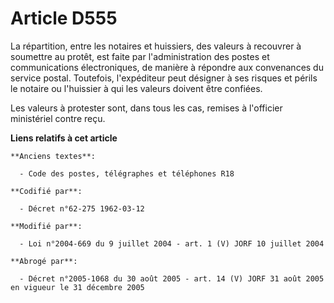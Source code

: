 # Article D555

La répartition, entre les notaires et huissiers, des valeurs à recouvrer à soumettre au protêt, est faite par
l'administration des postes et communications électroniques, de manière à répondre aux convenances du service postal.
Toutefois, l'expéditeur peut désigner à ses risques et périls le notaire ou l'huissier à qui les valeurs doivent être
confiées.

Les valeurs à protester sont, dans tous les cas, remises à l'officier ministériel contre reçu.

**Liens relatifs à cet article**

	**Anciens textes**:

	  - Code des postes, télégraphes et téléphones R18

	**Codifié par**:

	  - Décret n°62-275 1962-03-12

	**Modifié par**:

	  - Loi n°2004-669 du 9 juillet 2004 - art. 1 (V) JORF 10 juillet 2004

	**Abrogé par**:

	  - Décret n°2005-1068 du 30 août 2005 - art. 14 (V) JORF 31 août 2005 en vigueur le 31 décembre 2005
